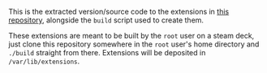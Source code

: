 This is the extracted version/source code to the extensions in [this repository](https://github.com/MiningMarsh/steamos-extensions), alongside the `build` script used to create them.

These extensions are meant to be built by the `root` user on a steam deck, just clone this repository somewhere in the `root` user's home directory and `./build` straight from there. Extensions will be deposited in `/var/lib/extensions`.

